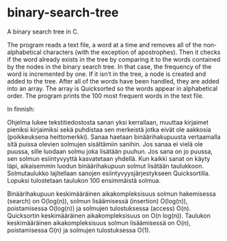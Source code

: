 # binary-search-tree
A binary search tree in C.

The program reads a text file, a word at a time and removes all of the non-alphabetical characters (with the exception of apostrophes). Then it checks if the word already exists in the tree by comparing it to the words contained by the nodes in the binary search tree. In that case, the frequency of the word is incremented by one. If it isn’t in the tree, a node is created and added to the tree. After all of the words have been handled, they are added into an array. The array is Quicksorted so the words appear in alphabetical order. The program prints the 100 most frequent words in the text file.

In finnish:

Ohjelma lukee tekstitiedostosta sanan yksi kerrallaan, muuttaa kirjaimet pieniksi kirjaimiksi sekä puhdistaa sen merkeistä jotka eivät ole aakkosia (poikkeuksena heittomerkki). Sanaa haetaan binäärihakupuusta vertaamalla sitä puissa olevien solmujen sisältämiin sanihin. Jos sanaa ei vielä ole puussa, sille luodaan solmu joka lisätään puuhun. Jos sana on jo puussa, sen solmun esiintyvyyttä kasvatetaan yhdellä. Kun kaikki sanat on käyty läpi, aikaisemmin luodun binäärihakupuun solmut lisätään taulukkoon. Solmutaulukko lajitellaan sanojen esiintyvyysjärjestykseen Quicksortilla. Lopuksi tulostetaan taulukon 100 ensimmäistä solmua.

Binäärihakupuun keskimääräinen aikakompleksisuus solmun hakemisessa (search) on O(log(n)), solmun lisäämisessä (insertion) O(log(n)), poistamisessa O(log(n)) ja solmujen tulostuksessa (access) O(n). Quicksortin keskimääräinen aikakompleksisuus on O(n log(n)). Taulukon keskimääräinen aikakompleksisuus solmun lisäämisessä on O(n), poistamisessa O(n) ja solmujen tulostuksessa O(1).
